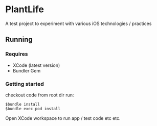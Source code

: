 # PlantLife
A test project to experiment with various iOS technologies / practices

## Running
### Requires 
- XCode (latest version)
- Bundler Gem
### Getting started
checkout code
from root dir run:
```
$bundle install
$bundle exec pod install
```
Open XCode workspace to run app / test code etc etc.



